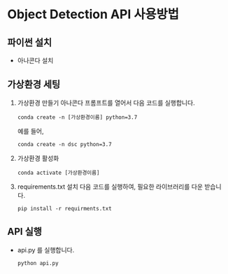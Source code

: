 # Object Detection API 사용방법
## 파이썬 설치
* 아나콘다 설치

## 가상환경 세팅
1. 가상환경 만들기
   아나콘다 프롬프트를 열어서 다음 코드를 실행합니다.
   ```
   conda create -n [가상환경이름] python=3.7
   ```
   예를 들어,
   ```
   conda create -n dsc python=3.7
   ```
2. 가상환경 활성화
   ```
   conda activate [가상환경이름]
   ```
3. requirements.txt 설치
   다음 코드를 실행하여, 필요한 라이브러리를 다운 받습니다.
   ```
   pip install -r requirments.txt
   ```
## API 실행
* api.py 를 실행합니다.
  ```
  python api.py
  ```

## 